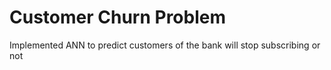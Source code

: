# Customer Churn Problem

Implemented ANN to predict customers of the bank will stop subscribing or not

